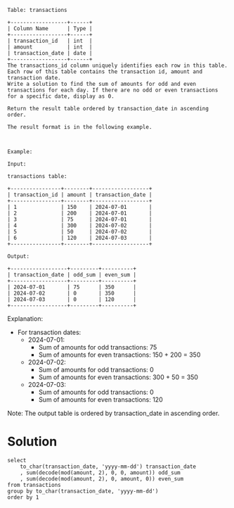 ```
Table: transactions

+------------------+------+
| Column Name      | Type | 
+------------------+------+
| transaction_id   | int  |
| amount           | int  |
| transaction_date | date |
+------------------+------+
The transactions_id column uniquely identifies each row in this table.
Each row of this table contains the transaction id, amount and transaction date.
Write a solution to find the sum of amounts for odd and even transactions for each day. If there are no odd or even transactions for a specific date, display as 0.

Return the result table ordered by transaction_date in ascending order.

The result format is in the following example.

 

Example:

Input:

transactions table:

+----------------+--------+------------------+
| transaction_id | amount | transaction_date |
+----------------+--------+------------------+
| 1              | 150    | 2024-07-01       |
| 2              | 200    | 2024-07-01       |
| 3              | 75     | 2024-07-01       |
| 4              | 300    | 2024-07-02       |
| 5              | 50     | 2024-07-02       |
| 6              | 120    | 2024-07-03       |
+----------------+--------+------------------+
  
Output:

+------------------+---------+----------+
| transaction_date | odd_sum | even_sum |
+------------------+---------+----------+
| 2024-07-01       | 75      | 350      |
| 2024-07-02       | 0       | 350      |
| 2024-07-03       | 0       | 120      |
+------------------+---------+----------+
```  

Explanation:
- For transaction dates:
  - 2024-07-01:
    - Sum of amounts for odd transactions: 75
    - Sum of amounts for even transactions: 150 + 200 = 350
  - 2024-07-02:
    - Sum of amounts for odd transactions: 0
    - Sum of amounts for even transactions: 300 + 50 = 350
  - 2024-07-03:
    - Sum of amounts for odd transactions: 0
    - Sum of amounts for even transactions: 120

Note: The output table is ordered by transaction_date in ascending order.

# Solution
```
select
    to_char(transaction_date, 'yyyy-mm-dd') transaction_date
    , sum(decode(mod(amount, 2), 0, 0, amount)) odd_sum
    , sum(decode(mod(amount, 2), 0, amount, 0)) even_sum
from transactions
group by to_char(transaction_date, 'yyyy-mm-dd')
order by 1
```
